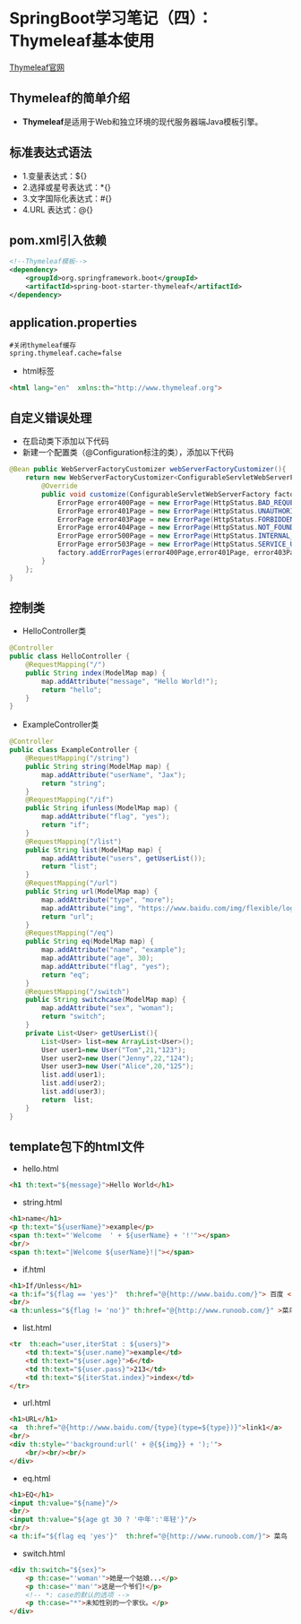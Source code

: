 # SpringBoot学习笔记（四）：Thymeleaf基本使用

[Thymeleaf官网](https://www.thymeleaf.org/)

## Thymeleaf的简单介绍

- **Thymeleaf**是适用于Web和独立环境的现代服务器端Java模板引擎。

## 标准表达式语法

- 1.变量表达式：${}
- 2.选择或星号表达式：*{}
- 3.文字国际化表达式：#{}
- 4.URL 表达式：@{}

## pom.xml引入依赖

```xml
<!--Thymeleaf模板-->
<dependency>
	<groupId>org.springframework.boot</groupId>
	<artifactId>spring-boot-starter-thymeleaf</artifactId>
</dependency>
```

## application.properties

```properties
#关闭thymeleaf缓存
spring.thymeleaf.cache=false
```
- html标签
```html
<html lang="en"  xmlns:th="http://www.thymeleaf.org">
```

## 自定义错误处理

- 在启动类下添加以下代码
- 新建一个配置类（@Configuration标注的类），添加以下代码

```java
@Bean public WebServerFactoryCustomizer webServerFactoryCustomizer(){
	return new WebServerFactoryCustomizer<ConfigurableServletWebServerFactory>() {
		@Override
		public void customize(ConfigurableServletWebServerFactory factory) {
			ErrorPage error400Page = new ErrorPage(HttpStatus.BAD_REQUEST,"/400.html");
			ErrorPage error401Page = new ErrorPage(HttpStatus.UNAUTHORIZED, "/401.html");
			ErrorPage error403Page = new ErrorPage(HttpStatus.FORBIDDEN, "/403.html");
			ErrorPage error404Page = new ErrorPage(HttpStatus.NOT_FOUND, "/404.html");
			ErrorPage error500Page = new ErrorPage(HttpStatus.INTERNAL_SERVER_ERROR, "/500.html");
			ErrorPage error503Page = new ErrorPage(HttpStatus.SERVICE_UNAVAILABLE, "/503.html");
			factory.addErrorPages(error400Page,error401Page, error403Page,error404Page, error500Page,error503Page);
		}
	};
}
```

## 控制类

- HelloController类

```java
@Controller
public class HelloController {
    @RequestMapping("/")
    public String index(ModelMap map) {
        map.addAttribute("message", "Hello World!");
        return "hello";
    }
}
```

- ExampleController类

```java
@Controller
public class ExampleController {
    @RequestMapping("/string")
    public String string(ModelMap map) {
        map.addAttribute("userName", "Jax");
        return "string";
    }
    @RequestMapping("/if")
    public String ifunless(ModelMap map) {
        map.addAttribute("flag", "yes");
        return "if";
    }
    @RequestMapping("/list")
    public String list(ModelMap map) {
        map.addAttribute("users", getUserList());
        return "list";
    }
    @RequestMapping("/url")
    public String url(ModelMap map) {
        map.addAttribute("type", "more");
        map.addAttribute("img", "https://www.baidu.com/img/flexible/logo/pc/privacy.gif");
        return "url";
    }
    @RequestMapping("/eq")
    public String eq(ModelMap map) {
        map.addAttribute("name", "example");
        map.addAttribute("age", 30);
        map.addAttribute("flag", "yes");
        return "eq";
    }
    @RequestMapping("/switch")
    public String switchcase(ModelMap map) {
        map.addAttribute("sex", "woman");
        return "switch";
    }
    private List<User> getUserList(){
        List<User> list=new ArrayList<User>();
        User user1=new User("Tom",21,"123");
        User user2=new User("Jenny",22,"124");
        User user3=new User("Alice",20,"125");
        list.add(user1);
        list.add(user2);
        list.add(user3);
        return  list;
    }
}
```

## template包下的html文件

- hello.html

```html
<h1 th:text="${message}">Hello World</h1>
```

- string.html

```html
<h1>name</h1>
<p th:text="${userName}">example</p>
<span th:text="'Welcome  ' + ${userName} + '!'"></span>
<br/>
<span th:text="|Welcome ${userName}!|"></span>
```

- if.html

```html
<h1>If/Unless</h1>
<a th:if="${flag == 'yes'}"  th:href="@{http://www.baidu.com/}"> 百度 </a>
<br/>
<a th:unless="${flag != 'no'}" th:href="@{http://www.runoob.com/}" >菜鸟教程</a>
```

- list.html

```html
<tr  th:each="user,iterStat : ${users}">
    <td th:text="${user.name}">example</td>
    <td th:text="${user.age}">6</td>
    <td th:text="${user.pass}">213</td>
    <td th:text="${iterStat.index}">index</td>
</tr>
```

- url.html

```html
<h1>URL</h1>
<a  th:href="@{http://www.baidu.com/{type}(type=${type})}">link1</a>
<br/>
<div th:style="'background:url(' + @{${img}} + ');'">
    <br/><br/><br/>
</div>
```

- eq.html

```html
<h1>EQ</h1>
<input th:value="${name}"/>
<br/>
<input th:value="${age gt 30 ? '中年':'年轻'}"/>
<br/>
<a th:if="${flag eq 'yes'}"  th:href="@{http://www.runoob.com/}"> 菜鸟 </a>
```


- switch.html

```html
<div th:switch="${sex}">
    <p th:case="'woman'">她是一个姑娘...</p>
    <p th:case="'man'">这是一个爷们!</p>
    <!-- *: case的默认的选项 -->
    <p th:case="*">未知性别的一个家伙。</p>
</div>
```

